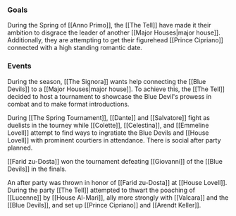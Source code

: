 
### Goals

During the Spring of [[Anno Primo]], the [[The Tell]] have made it their ambition to disgrace the leader of another [[Major Houses|major house]]. Additionally, they are attempting to get their figurehead [[Prince Cipriano]] connected with a high standing romantic date.

### Events

During the season, [[The Signora]] wants help connecting the [[Blue Devils]] to a [[Major Houses|major house]]. To achieve this, the [[The Tell]] decided to host a tournament to showcase the Blue Devil's prowess in combat and to make format introductions.

During [[The Spring Tournament]], [[Dante]] and [[Salvatore]] fight as duelists in the tourney while [[Colette]], [[Celestina]], and [[Emmeline Lovell]] attempt to find ways to ingratiate the Blue Devils and [[House Lovell]] with prominent courtiers in attendance. There is social after party planned.

[[Farid zu-Dosta]] won the tournament defeating [[Giovanni]] of the [[Blue Devils]] in the finals.

An after party was thrown in honor of [[Farid zu-Dosta]] at [[House Lovell]]. During the party [[The Tell]] attempted to thwart the poaching of [[Lucenne]] by [[House Al-Mari]], ally more strongly with [[Valcara]] and the [[Blue Devils]], and set up [[Prince Cipriano]] and [[Arendt Keller]].
